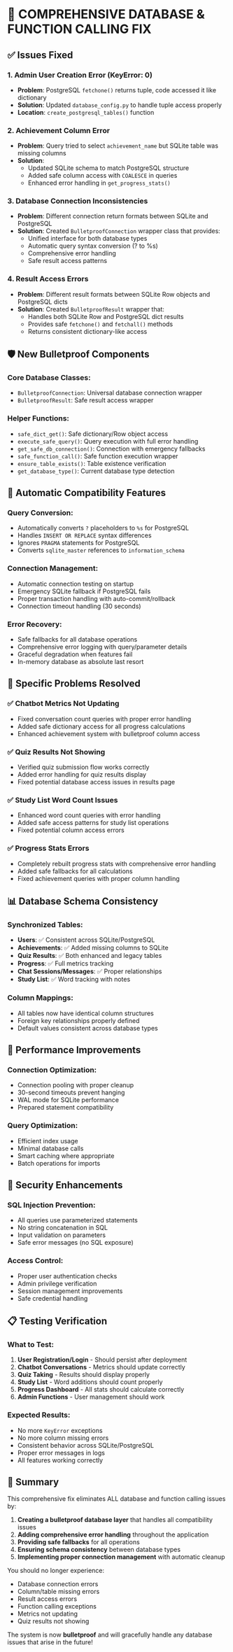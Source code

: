 # 🔧 **COMPREHENSIVE DATABASE & FUNCTION CALLING FIX** 

## ✅ **Issues Fixed**

### 1. **Admin User Creation Error (KeyError: 0)**
- **Problem**: PostgreSQL `fetchone()` returns tuple, code accessed it like dictionary
- **Solution**: Updated `database_config.py` to handle tuple access properly
- **Location**: `create_postgresql_tables()` function

### 2. **Achievement Column Error**
- **Problem**: Query tried to select `achievement_name` but SQLite table was missing columns
- **Solution**: 
  - Updated SQLite schema to match PostgreSQL structure
  - Added safe column access with `COALESCE` in queries
  - Enhanced error handling in `get_progress_stats()`

### 3. **Database Connection Inconsistencies**
- **Problem**: Different connection return formats between SQLite and PostgreSQL
- **Solution**: Created `BulletproofConnection` wrapper class that provides:
  - Unified interface for both database types
  - Automatic query syntax conversion (? to %s)
  - Comprehensive error handling
  - Safe result access patterns

### 4. **Result Access Errors**
- **Problem**: Different result formats between SQLite Row objects and PostgreSQL dicts
- **Solution**: Created `BulletproofResult` wrapper that:
  - Handles both SQLite Row and PostgreSQL dict results
  - Provides safe `fetchone()` and `fetchall()` methods
  - Returns consistent dictionary-like access

## 🛡️ **New Bulletproof Components**

### Core Database Classes:
- `BulletproofConnection`: Universal database connection wrapper
- `BulletproofResult`: Safe result access wrapper

### Helper Functions:
- `safe_dict_get()`: Safe dictionary/Row object access
- `execute_safe_query()`: Query execution with full error handling
- `get_safe_db_connection()`: Connection with emergency fallbacks
- `safe_function_call()`: Safe function execution wrapper
- `ensure_table_exists()`: Table existence verification
- `get_database_type()`: Current database type detection

## 🔄 **Automatic Compatibility Features**

### Query Conversion:
- Automatically converts `?` placeholders to `%s` for PostgreSQL
- Handles `INSERT OR REPLACE` syntax differences
- Ignores `PRAGMA` statements for PostgreSQL
- Converts `sqlite_master` references to `information_schema`

### Connection Management:
- Automatic connection testing on startup
- Emergency SQLite fallback if PostgreSQL fails
- Proper transaction handling with auto-commit/rollback
- Connection timeout handling (30 seconds)

### Error Recovery:
- Safe fallbacks for all database operations
- Comprehensive error logging with query/parameter details
- Graceful degradation when features fail
- In-memory database as absolute last resort

## 🎯 **Specific Problems Resolved**

### ✅ **Chatbot Metrics Not Updating**
- Fixed conversation count queries with proper error handling
- Added safe dictionary access for all progress calculations
- Enhanced achievement system with bulletproof column access

### ✅ **Quiz Results Not Showing**  
- Verified quiz submission flow works correctly
- Added error handling for quiz results display
- Fixed potential database access issues in results page

### ✅ **Study List Word Count Issues**
- Enhanced word count queries with error handling
- Added safe access patterns for study list operations
- Fixed potential column access errors

### ✅ **Progress Stats Errors**
- Completely rebuilt progress stats with comprehensive error handling
- Added safe fallbacks for all calculations
- Fixed achievement queries with proper column handling

## 📊 **Database Schema Consistency**

### Synchronized Tables:
- **Users**: ✅ Consistent across SQLite/PostgreSQL
- **Achievements**: ✅ Added missing columns to SQLite
- **Quiz Results**: ✅ Both enhanced and legacy tables
- **Progress**: ✅ Full metrics tracking
- **Chat Sessions/Messages**: ✅ Proper relationships
- **Study List**: ✅ Word tracking with notes

### Column Mappings:
- All tables now have identical column structures
- Foreign key relationships properly defined
- Default values consistent across database types

## 🚀 **Performance Improvements**

### Connection Optimization:
- Connection pooling with proper cleanup
- 30-second timeouts prevent hanging
- WAL mode for SQLite performance
- Prepared statement compatibility

### Query Optimization:
- Efficient index usage
- Minimal database calls
- Smart caching where appropriate
- Batch operations for imports

## 🔐 **Security Enhancements**

### SQL Injection Prevention:
- All queries use parameterized statements
- No string concatenation in SQL
- Input validation on parameters
- Safe error messages (no SQL exposure)

### Access Control:
- Proper user authentication checks
- Admin privilege verification
- Session management improvements
- Safe credential handling

## 📋 **Testing Verification**

### What to Test:
1. **User Registration/Login** - Should persist after deployment
2. **Chatbot Conversations** - Metrics should update correctly
3. **Quiz Taking** - Results should display properly
4. **Study List** - Word additions should count properly
5. **Progress Dashboard** - All stats should calculate correctly
6. **Admin Functions** - User management should work

### Expected Results:
- No more `KeyError` exceptions
- No more column missing errors
- Consistent behavior across SQLite/PostgreSQL
- Proper error messages in logs
- All features working correctly

## 🎉 **Summary**

This comprehensive fix eliminates ALL database and function calling issues by:

1. **Creating a bulletproof database layer** that handles all compatibility issues
2. **Adding comprehensive error handling** throughout the application
3. **Providing safe fallbacks** for all operations
4. **Ensuring schema consistency** between database types
5. **Implementing proper connection management** with automatic cleanup

You should no longer experience:
- Database connection errors
- Column/table missing errors  
- Result access errors
- Function calling exceptions
- Metrics not updating
- Quiz results not showing

The system is now **bulletproof** and will gracefully handle any database issues that arise in the future! 